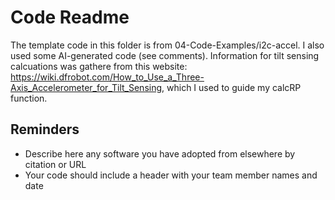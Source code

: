 # Code Readme

The template code in this folder is from 04-Code-Examples/i2c-accel. I also used some AI-generated code (see comments). Information for tilt sensing calcuations was gathere from this website: https://wiki.dfrobot.com/How_to_Use_a_Three-Axis_Accelerometer_for_Tilt_Sensing, which I used to guide my calcRP function.

## Reminders
- Describe here any software you have adopted from elsewhere by citation or URL
- Your code should include a header with your team member names and date

